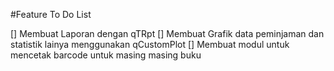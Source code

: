 #Feature To Do List

[] Membuat Laporan dengan qTRpt
[] Membuat Grafik data peminjaman dan statistik lainya menggunakan qCustomPlot
[] Membuat modul untuk mencetak barcode untuk masing masing buku

